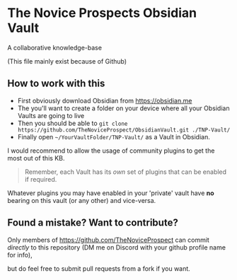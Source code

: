 # The Novice Prospects Obsidian Vault
A collaborative knowledge-base

(This file mainly exist because of Github)

## How to work with this
- First obviously download Obsidian from https://obsidian.me
- The you'll want to create a folder on your device where all your Obsidian Vaults are going to live
- Then you should be able to `git clone https://github.com/TheNoviceProspect/ObsidianVault.git ./TNP-Vault/`
- Finally open `~/YourVaultFolder/TNP-Vault/` as a Vault in Obsidian.

I would recommend to allow the usage of community plugins to get the most out of this KB.

>Remember, each Vault has its *own* set of plugins that can be enabled if required.

Whatever plugins you may have enabled in your 'private' vault have **no** bearing on this vault (or any other) and vice-versa.

## Found a mistake? Want to contribute?
Only members of https://github.com/TheNoviceProspect can commit *directly* to this repository (DM me on Discord with your github profile name for info),

but do feel free to submit pull requests from a fork if you want.
